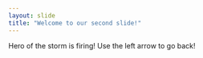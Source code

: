 ```yaml
---
layout: slide
title: "Welcome to our second slide!"
---
```

Hero of the storm is firing!
Use the left arrow to go back!
